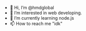 - 👋 Hi, I’m @hmdglobal
- 👀 I’m interested in web developing.
- 🌱 I’m currently learning node.js
- 📫 How to reach me "idk"

<!---
hmdglobal/hmdglobal is a ✨ special ✨ repository because its `README.md` (this file) appears on your GitHub profile.
You can click the Preview link to take a look at your changes.
--->
